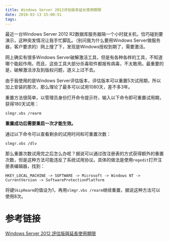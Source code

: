 ```yaml
---
title: Windows Server 2012评估版本延长使用期限
date: 2018-03-13 15:00:51
tags:
---
```


最近一台Windows Server 2012 R2数据库服务器隔一个小时就关机，恰巧碰到要演示，这种突发情况让我手忙脚乱。（别问我为什么要用Windows Server做服务器，客户要求的）网上搜了下，发现是Windows授权到期了，需要激活。

网上确实有很多Windows Server破解激活工具，但是有各种各样的工具，不知道哪个能起作用。而且，这些工具大部分杀毒软件都报有病毒，不太敢用。最重要的是，破解激活涉及到版权问题，道义上过不去。

由于我使用的是Windows Server评估版本，评估版本可以重置5次试用期，所以加上安装的那次，那么理论了最多可以试用1080天，差不多3年。

重置方法很简单，以管理员身份打开命令提示符，输入以下命令即可重置试用期，获得180天试用：

```
slmgr.vbs /rearm
```
**重置成功后需要重启一次才能生效。**

通过以下命令可以查看剩余的试用时间和可重置次数：

```
slmgr.vbs /dlv
```

那么重置次数试用完之后怎么办呢？据说可以通过改注册表的方式获得额外的重置次数，但是这种方法可能违反了系统试用协议。具体的做法是使用`regedit`打开注册表编辑器，找到：

```
HKEY_LOCAL_MACHINE -> SOFTWARE -> Microsoft -> Windows NT -> CurrentVersion -> SoftwareProtectionPlatform
```

将键`SkipRearm`的值设为1，再用`slmgr.vbs /rearm`继续重置，据说这种方法可以使用8次。

# 参考链接

[Windows Server 2012 評估版與延長使用期限](http://www.vixual.net/blog/archives/180)
